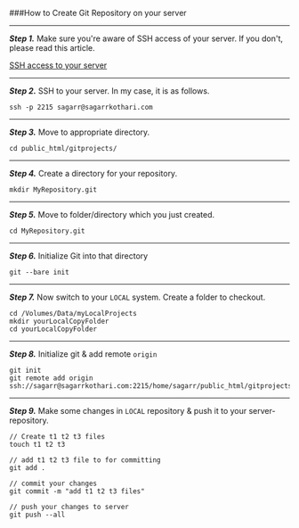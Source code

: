 ###How to Create Git Repository on your server

---

***Step 1.*** Make sure you're aware of SSH access of your server. If you don't, please read this article.

[SSH access to your server](https://github.com/sag333ar/sag333ar.github.io/blob/master/Codesnip/cPanel/How%20to%20SSH%20connect%20to%20your%20shared%20server%20on%20mac/README.md)

---

***Step 2.*** SSH to your server. In my case, it is as follows.

```
ssh -p 2215 sagarr@sagarrkothari.com
```

---

***Step 3.*** Move to appropriate directory.

```
cd public_html/gitprojects/
```

---

***Step 4.*** Create a directory for your repository.

```
mkdir MyRepository.git
```

---

***Step 5.*** Move to folder/directory which you just created.

```
cd MyRepository.git
```

---

***Step 6.*** Initialize Git into that directory

```
git --bare init
```

---

***Step 7.*** Now switch to your `LOCAL` system. Create a folder to checkout.

```
cd /Volumes/Data/myLocalProjects
mkdir yourLocalCopyFolder
cd yourLocalCopyFolder
```

---

***Step 8.*** Initialize git & add remote `origin`

```
git init
git remote add origin ssh://sagarr@sagarrkothari.com:2215/home/sagarr/public_html/gitprojects/MyRepository.git
```

---

***Step 9.*** Make some changes in `LOCAL` repository & push it to your server-repository.

```
// Create t1 t2 t3 files
touch t1 t2 t3

// add t1 t2 t3 file to for committing
git add .

// commit your changes
git commit -m "add t1 t2 t3 files"

// push your changes to server
git push --all
```